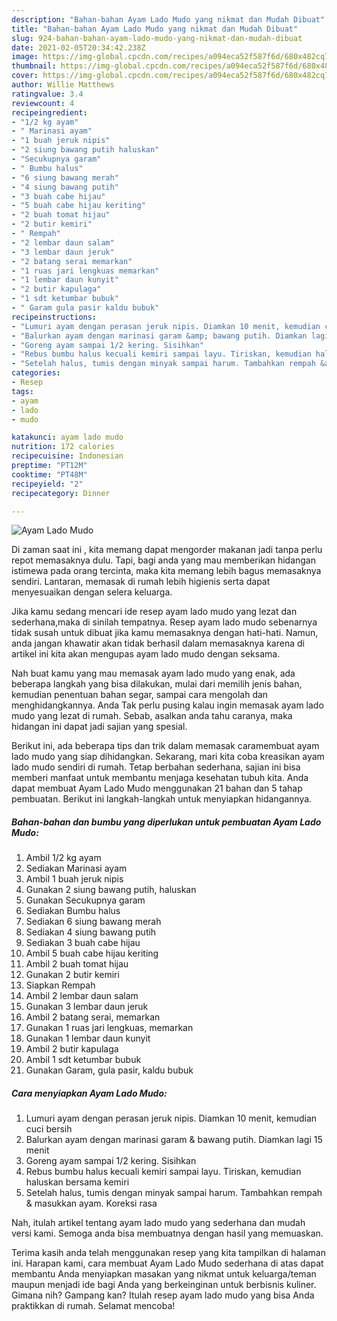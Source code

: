 ```yaml
---
description: "Bahan-bahan Ayam Lado Mudo yang nikmat dan Mudah Dibuat"
title: "Bahan-bahan Ayam Lado Mudo yang nikmat dan Mudah Dibuat"
slug: 924-bahan-bahan-ayam-lado-mudo-yang-nikmat-dan-mudah-dibuat
date: 2021-02-05T20:34:42.238Z
image: https://img-global.cpcdn.com/recipes/a094eca52f587f6d/680x482cq70/ayam-lado-mudo-foto-resep-utama.jpg
thumbnail: https://img-global.cpcdn.com/recipes/a094eca52f587f6d/680x482cq70/ayam-lado-mudo-foto-resep-utama.jpg
cover: https://img-global.cpcdn.com/recipes/a094eca52f587f6d/680x482cq70/ayam-lado-mudo-foto-resep-utama.jpg
author: Willie Matthews
ratingvalue: 3.4
reviewcount: 4
recipeingredient:
- "1/2 kg ayam"
- " Marinasi ayam"
- "1 buah jeruk nipis"
- "2 siung bawang putih haluskan"
- "Secukupnya garam"
- " Bumbu halus"
- "6 siung bawang merah"
- "4 siung bawang putih"
- "3 buah cabe hijau"
- "5 buah cabe hijau keriting"
- "2 buah tomat hijau"
- "2 butir kemiri"
- " Rempah"
- "2 lembar daun salam"
- "3 lembar daun jeruk"
- "2 batang serai memarkan"
- "1 ruas jari lengkuas memarkan"
- "1 lembar daun kunyit"
- "2 butir kapulaga"
- "1 sdt ketumbar bubuk"
- " Garam gula pasir kaldu bubuk"
recipeinstructions:
- "Lumuri ayam dengan perasan jeruk nipis. Diamkan 10 menit, kemudian cuci bersih"
- "Balurkan ayam dengan marinasi garam &amp; bawang putih. Diamkan lagi 15 menit"
- "Goreng ayam sampai 1/2 kering. Sisihkan"
- "Rebus bumbu halus kecuali kemiri sampai layu. Tiriskan, kemudian haluskan bersama kemiri"
- "Setelah halus, tumis dengan minyak sampai harum. Tambahkan rempah &amp; masukkan ayam. Koreksi rasa"
categories:
- Resep
tags:
- ayam
- lado
- mudo

katakunci: ayam lado mudo 
nutrition: 172 calories
recipecuisine: Indonesian
preptime: "PT12M"
cooktime: "PT48M"
recipeyield: "2"
recipecategory: Dinner

---
```



![Ayam Lado Mudo](https://img-global.cpcdn.com/recipes/a094eca52f587f6d/680x482cq70/ayam-lado-mudo-foto-resep-utama.jpg)

Di zaman  saat ini , kita memang dapat mengorder makanan jadi tanpa perlu repot memasaknya dulu. Tapi, bagi anda yang mau memberikan hidangan istimewa pada orang tercinta, maka kita memang lebih bagus memasaknya sendiri. Lantaran, memasak di rumah lebih higienis serta dapat menyesuaikan dengan selera keluarga.

Jika kamu sedang mencari ide resep ayam lado mudo yang lezat dan sederhana,maka di sinilah tempatnya. Resep ayam lado mudo  sebenarnya tidak susah untuk dibuat jika kamu memasaknya dengan hati-hati. Namun, anda jangan khawatir akan tidak berhasil dalam memasaknya 
karena di artikel ini kita akan mengupas ayam lado mudo dengan seksama.  



Nah buat kamu yang mau memasak ayam lado mudo yang enak, ada beberapa langkah yang bisa dilakukan, mulai dari memilih jenis bahan, kemudian penentuan bahan segar, sampai cara mengolah dan menghidangkannya. Anda Tak perlu pusing kalau ingin memasak ayam lado mudo yang lezat di rumah. Sebab, asalkan anda  tahu caranya, maka hidangan ini dapat jadi sajian yang spesial.

Berikut ini, ada beberapa tips dan trik dalam memasak caramembuat ayam lado mudo yang siap dihidangkan. Sekarang, mari kita coba kreasikan ayam lado mudo sendiri di rumah. Tetap berbahan sederhana, sajian ini bisa memberi manfaat untuk membantu menjaga kesehatan tubuh kita. Anda dapat membuat Ayam Lado Mudo menggunakan 21 bahan dan 5 tahap pembuatan. Berikut ini langkah-langkah untuk menyiapkan hidangannya.

<!--inarticleads1-->

##### Bahan-bahan dan bumbu yang diperlukan untuk pembuatan Ayam Lado Mudo:

1. Ambil 1/2 kg ayam
1. Sediakan  Marinasi ayam
1. Ambil 1 buah jeruk nipis
1. Gunakan 2 siung bawang putih, haluskan
1. Gunakan Secukupnya garam
1. Sediakan  Bumbu halus
1. Sediakan 6 siung bawang merah
1. Sediakan 4 siung bawang putih
1. Sediakan 3 buah cabe hijau
1. Ambil 5 buah cabe hijau keriting
1. Ambil 2 buah tomat hijau
1. Gunakan 2 butir kemiri
1. Siapkan  Rempah
1. Ambil 2 lembar daun salam
1. Gunakan 3 lembar daun jeruk
1. Ambil 2 batang serai, memarkan
1. Gunakan 1 ruas jari lengkuas, memarkan
1. Gunakan 1 lembar daun kunyit
1. Ambil 2 butir kapulaga
1. Ambil 1 sdt ketumbar bubuk
1. Gunakan  Garam, gula pasir, kaldu bubuk




<!--inarticleads2-->

##### Cara menyiapkan Ayam Lado Mudo:

1. Lumuri ayam dengan perasan jeruk nipis. Diamkan 10 menit, kemudian cuci bersih
1. Balurkan ayam dengan marinasi garam &amp; bawang putih. Diamkan lagi 15 menit
1. Goreng ayam sampai 1/2 kering. Sisihkan
1. Rebus bumbu halus kecuali kemiri sampai layu. Tiriskan, kemudian haluskan bersama kemiri
1. Setelah halus, tumis dengan minyak sampai harum. Tambahkan rempah &amp; masukkan ayam. Koreksi rasa




Nah, itulah artikel tentang  ayam lado mudo  yang sederhana dan mudah versi kami. Semoga anda bisa membuatnya dengan hasil yang memuaskan. 

Terima kasih anda telah menggunakan resep yang kita tampilkan di halaman ini. Harapan kami, cara membuat  Ayam Lado Mudo sederhana di atas dapat membantu Anda menyiapkan masakan yang nikmat untuk keluarga/teman maupun menjadi ide bagi Anda yang berkeinginan untuk berbisnis kuliner. Gimana nih? Gampang kan? Itulah resep ayam lado mudo yang bisa Anda praktikkan di rumah. Selamat mencoba!

